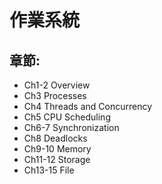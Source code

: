 # 作業系統
## 章節:
  - Ch1-2 Overview
  - Ch3 Processes
  - Ch4 Threads and Concurrency
  - Ch5 CPU Scheduling
  - Ch6-7 Synchronization
  - Ch8 Deadlocks
  - Ch9-10 Memory
  - Ch11-12 Storage
  - Ch13-15 File
